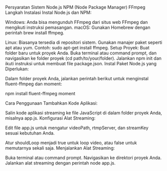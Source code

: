 Persyaratan Sistem
Node.js
NPM (Node Package Manager)
FFmpeg
Langkah Instalasi
Instal Node.js dan NPM:


Windows: Anda bisa mengunduh FFmpeg dari situs web FFmpeg dan mengikuti instruksi pemasangan.
macOS: Gunakan Homebrew dengan perintah brew install ffmpeg.

Linux: Biasanya tersedia di repositori sistem. Gunakan manajer paket seperti apt atau yum. Contoh: sudo apt-get install ffmpeg.
Setup Proyek:
Buat folder baru untuk proyek Anda.
Buka terminal atau command prompt, dan navigasikan ke folder proyek (cd path/to/your/folder).
Jalankan npm init dan ikuti instruksi untuk membuat file package.json.
Instal Paket Node.js yang Diperlukan:

Dalam folder proyek Anda, jalankan perintah berikut untuk menginstal fluent-ffmpeg dan moment:

npm install fluent-ffmpeg moment


Cara Penggunaan
Tambahkan Kode Aplikasi:

Salin kode aplikasi streaming ke file JavaScript di dalam folder proyek Anda, misalnya app.js.
Konfigurasi Alat Streaming:

Edit file app.js untuk mengatur videoPath, rtmpServer, dan streamKey sesuai kebutuhan Anda.

Atur shouldLoop menjadi true untuk loop video, atau false untuk memutarnya sekali saja.
Menjalankan Alat Streaming:

Buka terminal atau command prompt.
Navigasikan ke direktori proyek Anda.
Jalankan alat streaming dengan perintah node app.js.
